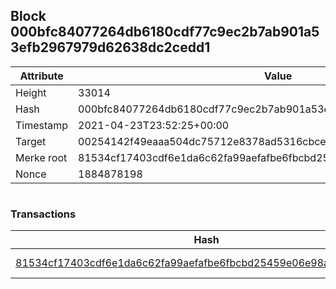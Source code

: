## Block 000bfc84077264db6180cdf77c9ec2b7ab901a53efb2967979d62638dc2cedd1

Attribute | Value
--- | ---
Height | 33014
Hash | 000bfc84077264db6180cdf77c9ec2b7ab901a53efb2967979d62638dc2cedd1
Timestamp | 2021-04-23T23:52:25+00:00
Target | 00254142f49eaaa504dc75712e8378ad5316cbcead634704b3734b6271167cc4
Merke root | 81534cf17403cdf6e1da6c62fa99aefafbe6fbcbd25459e06e98afb842366629
Nonce | 1884878198

```

```

### Transactions

Hash | Amount
--- | ---
[81534cf17403cdf6e1da6c62fa99aefafbe6fbcbd25459e06e98afb842366629](81534cf17403cdf6e1da6c62fa99aefafbe6fbcbd25459e06e98afb842366629.md) | 10.00000000 SKEPTI 
